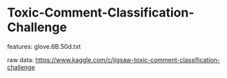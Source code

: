 # Toxic-Comment-Classification-Challenge

features: glove.6B.50d.txt


raw data: https://www.kaggle.com/c/jigsaw-toxic-comment-classification-challenge
